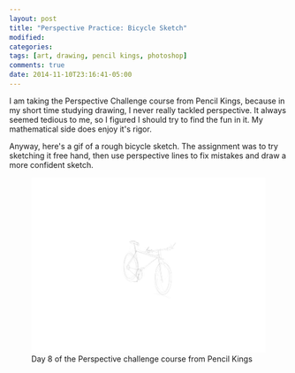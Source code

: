 ```yaml
---
layout: post
title: "Perspective Practice: Bicycle Sketch"
modified:
categories: 
tags: [art, drawing, pencil kings, photoshop]
comments: true
date: 2014-11-10T23:16:41-05:00
---
```


I am taking the Perspective Challenge course from Pencil Kings, because in my short time studying drawing, I never really tackled perspective.  It always seemed tedious to me, so I figured I should try to find the fun in it.  My mathematical side does enjoy it's rigor.  

Anyway, here's a gif of a rough bicycle sketch.  The assignment was to try sketching it free hand, then use perspective lines to fix mistakes and draw a more confident sketch.  

<figure>
    <img src="/images/Day8-bicycle.gif" alt="gif of layers for bicycle sketch">
    <figcaption>Day 8 of the Perspective challenge course from Pencil Kings</figcaption>
</figure>